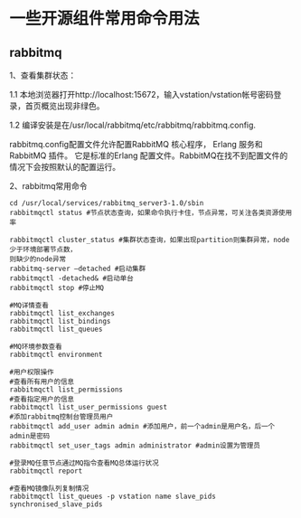 # 一些开源组件常用命令用法
## rabbitmq

1、查看集群状态：

1.1 本地浏览器打开http://localhost:15672，输入vstation/vstation帐号密码登录，首页概览出现非绿色。

1.2 编译安装是在/usr/local/rabbitmq/etc/rabbitmq/rabbitmq.config.

rabbitmq.config配置文件允许配置RabbitMQ 核心程序， Erlang 服务和RabbitMQ 插件。
它是标准的Erlang 配置文件。RabbitMQ在找不到配置文件的情况下会按照默认的配置运行。

2、rabbitmq常用命令
```
cd /usr/local/services/rabbitmq_server3-1.0/sbin 
rabbitmqctl status #节点状态查询，如果命令执行卡住，节点异常，可关注各类资源使用率

rabbitmqctl cluster_status #集群状态查询，如果出现partition则集群异常，node少于环境部署节点数，
则缺少的node异常
rabbitmq-server –detached #启动集群
rabbitmqctl -detached& #启动单台
rabbitmqctl stop #停止MQ

#MQ详情查看
rabbitmqctl list_exchanges
rabbitmqctl list_bindings
rabbitmqctl list_queues

#MQ环境参数查看
rabbitmqctl environment

#用户权限操作
#查看所有用户的信息
rabbitmqctl list_permissions
#查看指定用户的信息
rabbitmqctl list_user_permissions guest
#添加rabbitmq控制台管理员用户
rabbitmqctl add_user admin admin #添加用户，前一个admin是用户名，后一个admin是密码
rabbitmqctl set_user_tags admin administrator #admin设置为管理员

#登录MQ任意节点通过MQ指令查看MQ总体运行状况
rabbitmqctl report

#查看MQ镜像队列复制情况
rabbitmqctl list_queues -p vstation name slave_pids synchronised_slave_pids


